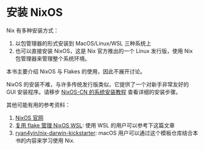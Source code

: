 # 安装 NixOS

Nix 有多种安装方式：

1. 以包管理器的形式安装到 MacOS/Linux/WSL 三种系统上
2. 也可以直接安装 NixOS，这是 Nix 官方推出的一个 Linux 发行版，使用 Nix 包管理器来管理整个系统环境。

本书主要介绍 NixOS 与 Flakes 的使用，因此不展开讨论。

NixOS 的安装不难，与许多传统发行版类似，它提供了一个对新手非常友好的 GUI 安装程序。请移步
[NixOS-CN 的系统安装教程](https://nixos-cn.org/tutorials/installation/)
查看详细的安装步骤。

其他可能有用的参考资料：

1. [NixOS 官网](https://nixos.org/download.html)
1. [复用 flake 管理 NixOS WSL](https://zhuanlan.zhihu.com/p/627073511): 使用 WSL 的用户可以参考下这篇文章
1. [ryan4yin/nix-darwin-kickstarter](https://github.com/ryan4yin/nix-darwin-kickstart):
   macOS 用户可以通过这个模板仓库结合本书的内容来学习使用 Nix.
